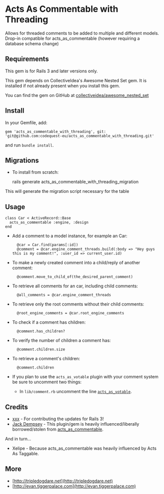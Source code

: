 Acts As Commentable with Threading
===================

Allows for threaded comments to be added to multiple and different models.
Drop-in compatible for acts_as_commentable (however requiring a database
schema change)

Requirements
------------
This gem is for Rails 3 and later versions only.

This gem depends on CollectiveIdea's Awesome Nested Set gem. It is installed if
not already present when you install this gem.

You can find the gem on GitHub at [collectiveidea/awesome_nested_set]

[collectiveidea/awesome_nested_set]: https://github.com/collectiveidea/awesome_nested_set

Install
-------
In your Gemfile, add:

    gem 'acts_as_commentable_with_threading', git: 'git@github.com:codequest-eu/acts_as_commentable_with_threading.git'

and run `bundle install`.

Migrations
----------
* To install from scratch:

    rails generate acts_as_commentable_with_threading_migration

This will generate the migration script necessary for the table

Usage
-----
    class Car < ActiveRecord::Base
      acts_as_commentable :engine, :design
    end

* Add a comment to a model instance, for example an Car:

        @car = Car.find(params[:id])
        @comment = @car.engine_comment_threads.build(:body => "Hey guys this is my comment!", :user_id => current_user.id)

* To make a newly created comment into a child/reply of another comment:

        @comment.move_to_child_of(the_desired_parent_comment)

* To retrieve all comments for an car, including child comments:

        @all_comments = @car.engine_comment_threads

* To retrieve only the root comments without their child comments:

        @root_engine_comments = @car.root_engine_comments

* To check if a comment has children:

        @comment.has_children?

* To verify the number of children a comment has:

        @comment.children.size

* To retrieve a comment's children:

        @comment.children

* If you plan to use the `acts_as_votable` plugin with your comment system be
  sure to uncomment two things:

  * In `lib/comment.rb` uncomment the line [`acts_as_votable`][L9].

[L9]: https://github.com/elight/acts_as_commentable_with_threading/blob/master/lib/generators/acts_as_commentable_with_threading_migration/templates/comment.rb#L9

Credits
-------

* [xxx](https://github.com/xxx) - For contributing the updates for Rails 3!
* [Jack Dempsey](https://github.com/jackdempsey) - This plugin/gem is heavily
  influenced/liberally borrowed/stolen from [acts_as_commentable].

And in turn...

* Xelipe - Because acts_as_commentable was heavily influenced by Acts As Taggable.

[acts_as_commentable]: https://github.com/jackdempsey/acts_as_commentable

More
----
* [http://tripledogdare.net](http://tripledogdare.net)
* [http://evan.tiggerpalace.com](http://evan.tiggerpalace.com)
